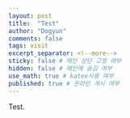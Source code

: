 ```yaml
---
layout: post
title:  "Test"
author: "Dogyun"
comments: false
tags: visit
excerpt_separator: <!--more-->
sticky: false # 메인 상단 고정 여부
hidden: false # 메인에 숨김 여부
use_math: true # katex사용 여부
published: true # 온라인 게시 여부
---
```

<!-- 줄바꿈: 문장 뒤에 스페이스 두번 -->
<!-- 문단 바꿈: 엔터 두번 -->
Test.
